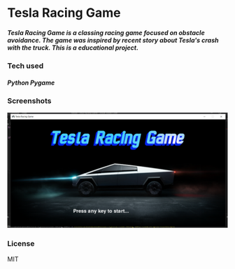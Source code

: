 ﻿# Tesla Racing Game

##### *Tesla Racing Game is a classing racing game focused on obstacle avoidance. The game was inspired by recent story about Tesla's crash with the truck. This is a educational project.*
### Tech used
##### Python Pygame
### Screenshots
![](screenshots/menu.png)
### License

MIT